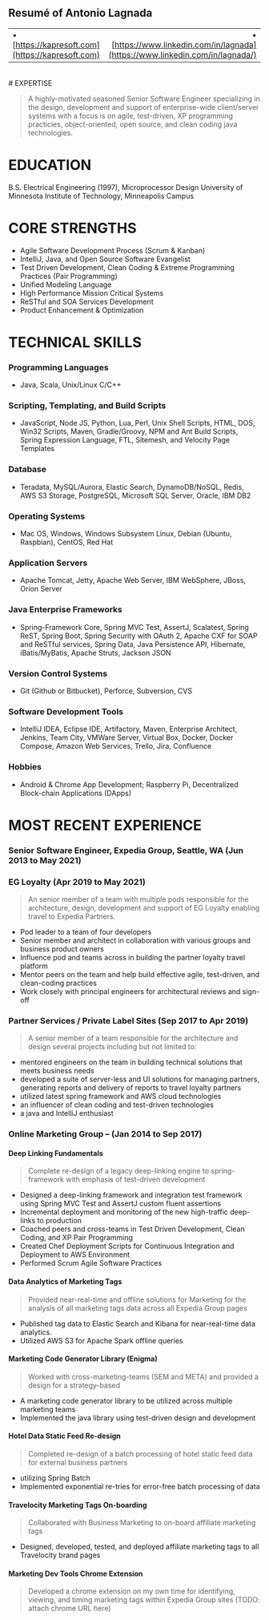 ## Resumé of Antonio Lagnada

|     |     |
|-----|----:|
| • [https://kapresoft.com](https://kapresoft.com) | • [https://www.linkedin.com/in/lagnada](https://www.linkedin.com/in/lagnada/)  |
<br>
# EXPERTISE

>A highly-motivated seasoned Senior Software Engineer specializing in the design, development and support of enterprise-wide client/server systems with a focus is on agile, test-driven, XP programming practicies, object-oriented, open source, and clean coding java technologies.

# EDUCATION
B.S. Electrical Engineering (1997), Microprocessor Design
University of Minnesota Institute of Technology, Minneapolis Campus

# CORE STRENGTHS

- Agile Software Development Process (Scrum & Kanban)
- IntelliJ, Java, and Open Source Software Evangelist
- Test Driven Development, Clean Coding & Extreme Programming Practices (Pair Programming)
- Unified Modeling Language
- High Performance Mission Critical Systems
- ReSTful and SOA Services Development
- Product Enhancement & Optimization

# TECHNICAL SKILLS

### Programming Languages

- Java, Scala, Unix/Linux C/C++

### Scripting, Templating, and Build Scripts

- JavaScript, Node JS, Python, Lua, Perl, Unix Shell Scripts, HTML, DOS, Win32 Scripts, Maven, Gradle/Groovy, NPM and 
Ant Build Scripts, Spring Expression Language, FTL, Sitemesh, and Velocity Page Templates

### Database
- Teradata, MySQL/Aurora, Elastic Search, DynamoDB/NoSQL, Redis, AWS S3 Storage, PostgreSQL, Microsoft SQL Server, 
Oracle, IBM DB2

### Operating Systems
- Mac OS, Windows, Windows Subsystem Linux, Debian (Ubuntu, Raspbian), CentOS, Red Hat

### Application Servers
- Apache Tomcat, Jetty, Apache Web Server, IBM WebSphere, JBoss, Orion Server

### Java Enterprise Frameworks
- Spring-Framework Core, Spring MVC Test, AssertJ, Scalatest, Spring ReST, Spring Boot, Spring Security with OAuth 2, 
Apache CXF for SOAP and ReSTful services, Spring Data, Java Persistence API, Hibernate, iBatis/MyBatis, Apache Struts, 
Jackson JSON

### Version Control Systems
- Git (Github or Bitbucket), Perforce, Subversion, CVS

### Software Development Tools
- IntelliJ IDEA, Eclipse IDE, Artifactory, Maven, Enterprise Architect, Jenkins, Team City, VMWare Server, Virtual Box, 
Docker, Docker Compose, Amazon Web Services, Trello, Jira, Confluence

### Hobbies

- Android & Chrome App Development; Raspberry Pi, Decentralized Block-chain Applications (DApps)

# MOST RECENT EXPERIENCE

### Senior Software Engineer, Expedia Group, Seattle, WA (Jun 2013 to May 2021)

### EG Loyalty (Apr 2019 to May 2021)

>An senior member of a team with multiple pods responsible for the architecture, design, development and support of EG Loyalty enabling travel to Expedia Partners.

- Pod leader to a team of four developers
- Senior member and architect in collaboration with various groups and business product owners
- Influence pod and teams across in building the partner loyalty travel platform
- Mentor peers on the team and help build effective agile, test-driven, and clean-coding practices
- Work closely with principal engineers for architectural reviews and sign-off

### Partner Services / Private Label Sites (Sep 2017 to Apr 2019)

>A senior member of a team responsible for the architecture and design several projects including but not limited to:

- mentored engineers on the team in building technical solutions that meets business needs
- developed a suite of server-less and UI solutions for managing partners, generating reports and delivery of 
reports to travel loyalty partners
- utilized latest spring framework and AWS cloud technologies
- an influencer of clean coding and test-driven technologies
- a java and IntelliJ enthusiast

### Online Marketing Group – (Jan 2014 to Sep 2017)

#### Deep Linking Fundamentals

> Complete re-design of a legacy deep-linking engine to spring-framework with emphasis of test-driven development

- Designed a deep-linking framework and integration test framework using Spring MVC Test and AssertJ custom fluent assertions
- Incremental deployment and monitoring of the new high-traffic deep-links to production
- Coached peers and cross-teams in Test Driven Development, Clean Coding, and XP Pair Programming
- Created Chef Deployment Scripts for Continuous Integration and Deployment to AWS Environment
- Performed Scrum Agile Software Practices

#### Data Analytics of Marketing Tags

>Provided near-real-time and offline solutions for Marketing for the analysis of all marketing tags data across all Expedia Group pages

- Published tag data to Elastic Search and Kibana for near-real-time data analytics.
- Utilized AWS S3 for Apache Spark offline queries
 
#### Marketing Code Generator Library (Enigma)

>Worked with cross-marketing-teams (SEM and META) and provided a design for a strategy-based

- A marketing code generator library to be utilized across multiple marketing teams
- Implemented the java library using test-driven design and development
 
#### Hotel Data Static Feed Re-design

>Completed re-design of a batch processing of hotel static feed data for external business partners

- utilizing Spring Batch
- Implemented exponential re-tries for error-free batch processing of data

#### Travelocity Marketing Tags On-boarding

>Collaborated with Business Marketing to on-board affiliate marketing tags
- Designed, developed, tested, and deployed affiliate marketing tags to all Travelocity brand pages

#### Marketing Dev Tools Chrome Extension

>Developed a chrome extension on my own time for identifying, viewing, and timing marketing tags within Expedia Group sites (TODO: attach chrome URL here)
 